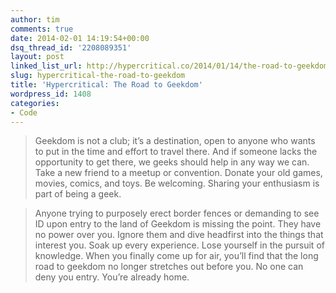 ```yaml
---
author: tim
comments: true
date: 2014-02-01 14:19:54+00:00
dsq_thread_id: '2208089351'
layout: post
linked_list_url: http://hypercritical.co/2014/01/14/the-road-to-geekdom
slug: hypercritical-the-road-to-geekdom
title: 'Hypercritical: The Road to Geekdom'
wordpress_id: 1408
categories:
- Code
---
```


> Geekdom is not a club; it’s a destination, open to anyone who wants to put
in the time and effort to travel there. And if someone lacks the opportunity
to get there, we geeks should help in any way we can. Take a new friend to a
meetup or convention. Donate your old games, movies, comics, and toys. Be
welcoming. Sharing your enthusiasm is part of being a geek.

>

> Anyone trying to purposely erect border fences or demanding to see ID upon
entry to the land of Geekdom is missing the point. They have no power over
you. Ignore them and dive headfirst into the things that interest you. Soak up
every experience. Lose yourself in the pursuit of knowledge. When you finally
come up for air, you’ll find that the long road to geekdom no longer stretches
out before you. No one can deny you entry. You’re already home.

